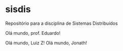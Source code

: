 # sisdis
Repositório para a disciplina de Sistemas Distribuídos

Olá mundo, prof. Eduardo!

Olá mundo, Luiz Z!
Olá mundo, Jonath!

